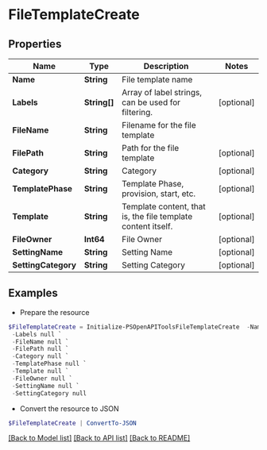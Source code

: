 # FileTemplateCreate
## Properties

Name | Type | Description | Notes
------------ | ------------- | ------------- | -------------
**Name** | **String** | File template name | 
**Labels** | **String[]** | Array of label strings, can be used for filtering. | [optional] 
**FileName** | **String** | Filename for the file template | 
**FilePath** | **String** | Path for the file template | [optional] 
**Category** | **String** | Category | [optional] 
**TemplatePhase** | **String** | Template Phase, provision, start, etc. | [optional] 
**Template** | **String** | Template content, that is, the file template content itself. | [optional] 
**FileOwner** | **Int64** | File Owner | [optional] 
**SettingName** | **String** | Setting Name | [optional] 
**SettingCategory** | **String** | Setting Category | [optional] 

## Examples

- Prepare the resource
```powershell
$FileTemplateCreate = Initialize-PSOpenAPIToolsFileTemplateCreate  -Name null `
 -Labels null `
 -FileName null `
 -FilePath null `
 -Category null `
 -TemplatePhase null `
 -Template null `
 -FileOwner null `
 -SettingName null `
 -SettingCategory null
```

- Convert the resource to JSON
```powershell
$FileTemplateCreate | ConvertTo-JSON
```

[[Back to Model list]](../README.md#documentation-for-models) [[Back to API list]](../README.md#documentation-for-api-endpoints) [[Back to README]](../README.md)

